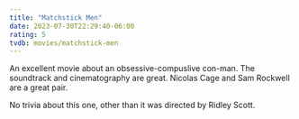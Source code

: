 ```yaml
---
title: "Matchstick Men"
date: 2023-07-30T22:29:40-06:00
rating: 5
tvdb: movies/matchstick-men
---
```


An excellent movie about an obsessive-compuslive con-man. The soundtrack and cinematography are great. Nicolas Cage and Sam Rockwell are a great pair.

No trivia about this one, other than it was directed by Ridley Scott.

